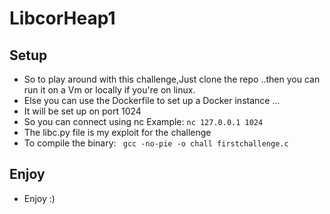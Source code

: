 # LibcorHeap1

## Setup
- So to play around with this challenge,Just clone the repo ..then you can run it on a Vm or locally if you're on  linux.
- Else you can use the Dockerfile to set up a Docker instance ...
- It will be set up on port 1024
- So you can connect using nc Example: ``` nc 127.0.0.1 1024 ```
- The libc.py file is my exploit for the challenge
- To compile the binary: ``` gcc -no-pie -o chall firstchallenge.c```

## Enjoy
- Enjoy :)  
